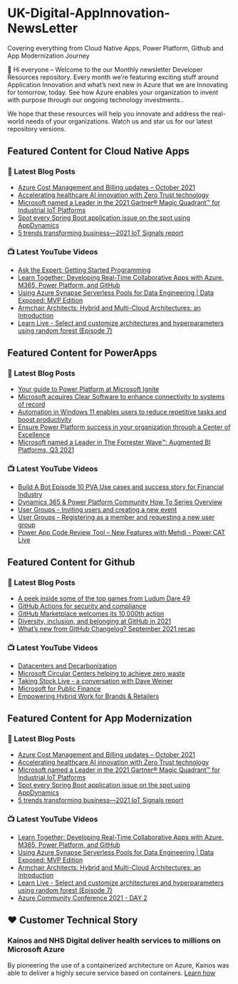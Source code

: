 # UK-Digital-AppInnovation-NewsLetter

Covering everything from Cloud Native Apps, Power Platform, Github and App Modernization Journey

👋 Hi everyone – Welcome to the our Monthly newsletter Developer Resources repository. Every month we’re featuring exciting stuff around Application Innovation and what’s next new in Azure that we are Innovating for tomorrow, today. See how Azure enables your organization to invent with purpose through our ongoing technology investments..


We hope that these resources will help you innovate and address the real-world needs of your organizations. Watch us and star us for our latest repository versions.

## Featured Content for Cloud Native Apps


### 📝 Latest Blog Posts

    
<!-- BLOGCNA:START -->
- [Azure Cost Management and Billing updates – October 2021](https://azure.microsoft.com/blog/azure-cost-management-and-billing-updates-october-2021/)
- [Accelerating healthcare AI innovation with Zero Trust technology](https://azure.microsoft.com/blog/accelerating-healthcare-ai-innovation-with-zero-trust-technology/)
- [Microsoft named a Leader in the 2021 Gartner® Magic Quadrant™ for Industrial IoT Platforms](https://azure.microsoft.com/blog/microsoft-named-a-leader-in-the-2021-gartner-magic-quadrant-for-industrial-iot-platforms/)
- [Spot every Spring Boot application issue on the spot using AppDynamics](https://azure.microsoft.com/blog/spot-every-spring-boot-application-issue-on-the-spot-using-appdynamics/)
- [5 trends transforming business—2021 IoT Signals report](https://azure.microsoft.com/blog/5-trends-transforming-business-2021-iot-signals-report/)
<!-- BLOGCNA:END -->

### 📺 Latest YouTube Videos

 
<!-- YOUTUBECNA:START -->
- [Ask the Expert: Getting Started Programming](https://www.youtube.com/watch?v=EuoT3xuZ9CY)
- [Learn Together: Developing Real-Time Collaborative Apps with Azure, M365, Power Platform, and GitHub](https://www.youtube.com/watch?v=UGskQXjdWAI)
- [Using Azure Synapse Serverless Pools for Data Engineering | Data Exposed: MVP Edition](https://www.youtube.com/watch?v=ymV8PNbwYHU)
- [Armchair Architects: Hybrid and Multi-Cloud Architectures: an Introduction](https://www.youtube.com/watch?v=3EqfNtoajpM)
- [Learn Live - Select and customize architectures and hyperparameters using random forest (Episode 7)](https://www.youtube.com/watch?v=T3VRdIIJpgo)
<!-- YOUTUBECNA:END -->

##  Featured Content for PowerApps
### 📝 Latest Blog Posts
<!-- BLOGPOWER:START -->
- [Your guide to Power Platform at Microsoft Ignite](https://cloudblogs.microsoft.com/powerplatform/2021/10/26/your-guide-to-power-platform-at-microsoft-ignite/)
- [Microsoft acquires Clear Software to enhance connectivity to systems of record](https://cloudblogs.microsoft.com/powerplatform/2021/10/22/microsoft-acquires-clear-software-to-enhance-connectivity-to-systems-of-record/)
- [Automation in Windows 11 enables users to reduce repetitive tasks and boost productivity](https://cloudblogs.microsoft.com/powerplatform/2021/10/04/automation-in-windows-11-enables-users-to-reduce-repetitive-tasks-and-boost-productivity/)
- [Ensure Power Platform success in your organization through a Center of Excellence](https://cloudblogs.microsoft.com/powerplatform/2021/09/20/ensure-power-platform-success-in-your-organization-through-a-center-of-excellence/)
- [Microsoft named a Leader in The Forrester Wave™: Augmented BI Platforms, Q3 2021](https://powerbi.microsoft.com/en-us/blog/microsoft-named-a-leader-in-the-forrester-wave-augmented-bi-platforms-q3-2021/)
<!-- BLOGPOWER:END -->
 ### 📺 Latest YouTube Videos
    
<!-- YOUTUBEPOWER:START -->
- [Build A Bot   Episode 10  PVA Use cases and success story for Financial Industry](https://www.youtube.com/watch?v=SrjTELbSzAY)
- [Dynamics 365 & Power Platform Community How To Series Overview](https://www.youtube.com/watch?v=YFu21EQuBVw)
- [User Groups - Inviting users and creating a new event](https://www.youtube.com/watch?v=atl2j8gIFHI)
- [User Groups - Registering as a member and requesting a new user group](https://www.youtube.com/watch?v=-jJC3m98X8k)
- [Power App Code Review Tool – New Features with Mehdi - Power CAT Live](https://www.youtube.com/watch?v=kfkUsGXIlIA)
<!-- YOUTUBEPOWER:END -->

##  Featured Content for Github
### 📝 Latest Blog Posts
<!-- BLOGGITHUB:START -->
- [A peek inside some of the top games from Ludum Dare 49](https://github.blog/2021-10-25-a-peek-inside-some-of-the-top-games-from-ludum-dare-49/)
- [GitHub Actions for security and compliance](https://github.blog/2021-10-22-github-actions-for-security-compliance/)
- [GitHub Marketplace welcomes its 10,000th action](https://github.blog/2021-10-21-github-marketplace-welcomes-its-10000th-action/)
- [Diversity, inclusion, and belonging at GitHub in 2021](https://github.blog/2021-10-20-diversity-inclusion-belonging-github-2021/)
- [What’s new from GitHub Changelog? September 2021 recap](https://github.blog/2021-10-19-whats-new-from-github-changelog-september-2021-recap/)
<!-- BLOGGITHUB:END -->
### 📺 Latest YouTube Videos
<!-- YOUTUBEGITHUB:START -->
- [Datacenters and Decarbonization](https://www.youtube.com/watch?v=vmPUsqRTJa8)
- [Microsoft Circular Centers helping to achieve zero waste](https://www.youtube.com/watch?v=3tRB7Qskw_Q)
- [Taking Stock Live - a conversation with Dave Weiner](https://www.youtube.com/watch?v=NcHHXuPMt88)
- [Microsoft for Public Finance](https://www.youtube.com/watch?v=VsRoKmFrjGo)
- [Empowering Hybrid Work for Brands & Retailers](https://www.youtube.com/watch?v=mJDW1HIvl1Q)
<!-- YOUTUBEGITHUB:END -->
##  Featured Content for App Modernization
### 📝 Latest Blog Posts
<!-- BLOGAPPMOD:START -->
- [Azure Cost Management and Billing updates – October 2021](https://azure.microsoft.com/blog/azure-cost-management-and-billing-updates-october-2021/)
- [Accelerating healthcare AI innovation with Zero Trust technology](https://azure.microsoft.com/blog/accelerating-healthcare-ai-innovation-with-zero-trust-technology/)
- [Microsoft named a Leader in the 2021 Gartner® Magic Quadrant™ for Industrial IoT Platforms](https://azure.microsoft.com/blog/microsoft-named-a-leader-in-the-2021-gartner-magic-quadrant-for-industrial-iot-platforms/)
- [Spot every Spring Boot application issue on the spot using AppDynamics](https://azure.microsoft.com/blog/spot-every-spring-boot-application-issue-on-the-spot-using-appdynamics/)
- [5 trends transforming business—2021 IoT Signals report](https://azure.microsoft.com/blog/5-trends-transforming-business-2021-iot-signals-report/)
<!-- BLOGAPPMOD:END -->
### 📺 Latest YouTube Videos
<!-- YOUTUBEAPPMOD:START -->
- [Learn Together: Developing Real-Time Collaborative Apps with Azure, M365, Power Platform, and GitHub](https://www.youtube.com/watch?v=UGskQXjdWAI)
- [Using Azure Synapse Serverless Pools for Data Engineering | Data Exposed: MVP Edition](https://www.youtube.com/watch?v=ymV8PNbwYHU)
- [Armchair Architects: Hybrid and Multi-Cloud Architectures: an Introduction](https://www.youtube.com/watch?v=3EqfNtoajpM)
- [Learn Live - Select and customize architectures and hyperparameters using random forest (Episode 7)](https://www.youtube.com/watch?v=T3VRdIIJpgo)
- [Azure Community Conference 2021 - DAY 2](https://www.youtube.com/watch?v=E7JHGn2DYvk)
<!-- YOUTUBEAPPMOD:END -->


## ♥️ Customer Technical Story 

### Kainos and NHS Digital deliver health services to millions on Microsoft Azure

By pioneering the use of a containerized architecture on Azure, Kainos was able to deliver a highly secure service based on containers. [Learn how](https://customers.microsoft.com/en-us/story/1368348549535774520-kainos-and-nhs-digital-deliver-health-services-to-millions-on-microsoft-azure)

